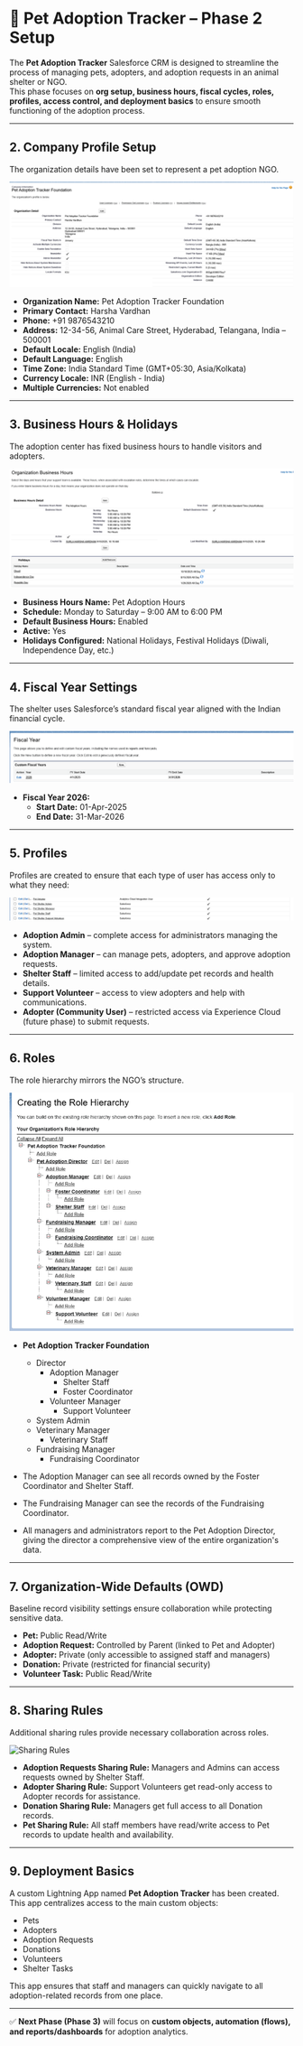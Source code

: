 # 🐾 Pet Adoption Tracker – Phase 2 Setup  

The **Pet Adoption Tracker** Salesforce CRM is designed to streamline the process of managing pets, adopters, and adoption requests in an animal shelter or NGO.  
This phase focuses on **org setup, business hours, fiscal cycles, roles, profiles, access control, and deployment basics** to ensure smooth functioning of the adoption process.  

---

## 2. Company Profile Setup  

The organization details have been set to represent a pet adoption NGO.  

![Company Profile](images/company-information.png)  

- **Organization Name:** Pet Adoption Tracker Foundation  
- **Primary Contact:** Harsha Vardhan  
- **Phone:** +91 9876543210  
- **Address:** 12-34-56, Animal Care Street, Hyderabad, Telangana, India – 500001  
- **Default Locale:** English (India)  
- **Default Language:** English  
- **Time Zone:** India Standard Time (GMT+05:30, Asia/Kolkata)  
- **Currency Locale:** INR (English - India)  
- **Multiple Currencies:** Not enabled  

---

## 3. Business Hours & Holidays  

The adoption center has fixed business hours to handle visitors and adopters.  

![Business Hours](images/business-hours.png)  

- **Business Hours Name:** Pet Adoption Hours  
- **Schedule:** Monday to Saturday – 9:00 AM to 6:00 PM  
- **Default Business Hours:** Enabled  
- **Active:** Yes  
- **Holidays Configured:** National Holidays, Festival Holidays (Diwali, Independence Day, etc.)  

---

## 4. Fiscal Year Settings  

The shelter uses Salesforce’s standard fiscal year aligned with the Indian financial cycle.  

![Fiscal Year](images/fiscal-year.png)  

- **Fiscal Year 2026:**  
  - **Start Date:** 01-Apr-2025  
  - **End Date:** 31-Mar-2026  

---

## 5. Profiles  

Profiles are created to ensure that each type of user has access only to what they need:  

![Profiles](images/profiles.png)  

- **Adoption Admin** – complete access for administrators managing the system.  
- **Adoption Manager** – can manage pets, adopters, and approve adoption requests.  
- **Shelter Staff** – limited access to add/update pet records and health details.  
- **Support Volunteer** – access to view adopters and help with communications.  
- **Adopter (Community User)** – restricted access via Experience Cloud (future phase) to submit requests.  

---

## 6. Roles  

The role hierarchy mirrors the NGO’s structure.  

![Roles Hierarchy](images/roles.png)  

- **Pet Adoption Tracker Foundation**  
  - Director  
    - Adoption Manager  
      - Shelter Staff
      - Foster Coordinator  
    - Volunteer Manager  
      - Support Volunteer  
  - System Admin
  -  Veterinary Manager
     -  Veterinary Staff  
  - Fundraising Manager
     -  Fundraising Coordinator  

- The Adoption Manager can see all records owned by the Foster Coordinator and Shelter Staff.

- The Fundraising Manager can see the records of the Fundraising Coordinator.

- All managers and administrators report to the Pet Adoption Director, giving the director a comprehensive view of the entire organization's data.

---

## 7. Organization-Wide Defaults (OWD)  

Baseline record visibility settings ensure collaboration while protecting sensitive data.  

- **Pet:** Public Read/Write  
- **Adoption Request:** Controlled by Parent (linked to Pet and Adopter)  
- **Adopter:** Private (only accessible to assigned staff and managers)  
- **Donation:** Private (restricted for financial security)  
- **Volunteer Task:** Public Read/Write  

---

## 8. Sharing Rules  

Additional sharing rules provide necessary collaboration across roles.  

![Sharing Rules](images/sharing-settings.png)  

- **Adoption Requests Sharing Rule:** Managers and Admins can access requests owned by Shelter Staff.  
- **Adopter Sharing Rule:** Support Volunteers get read-only access to Adopter records for assistance.  
- **Donation Sharing Rule:** Managers get full access to all Donation records.  
- **Pet Sharing Rule:** All staff members have read/write access to Pet records to update health and availability.  

---

## 9. Deployment Basics  

A custom Lightning App named **Pet Adoption Tracker** has been created. This app centralizes access to the main custom objects:  

- Pets  
- Adopters  
- Adoption Requests  
- Donations  
- Volunteers  
- Shelter Tasks  

This app ensures that staff and managers can quickly navigate to all adoption-related records from one place.  

---

✅ **Next Phase (Phase 3)** will focus on **custom objects, automation (flows), and reports/dashboards** for adoption analytics.  
